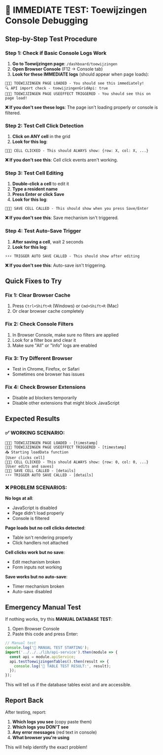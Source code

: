 # 🚨 IMMEDIATE TEST: Toewijzingen Console Debugging

## Step-by-Step Test Procedure

### Step 1: Check if Basic Console Logs Work
1. **Go to Toewijzingen page**: `/dashboard/toewijzingen`
2. **Open Browser Console** (F12 → Console tab)
3. **Look for these IMMEDIATE logs** (should appear when page loads):

```
🚀🚀🚀 TOEWIJZINGEN PAGE LOADED - You should see this immediately!
🔍 API import check - toewijzingenGridApi: true
🚀🚀🚀 TOEWIJZINGEN PAGE USEEFFECT TRIGGERED - You should see this on page load!
```

**❌ If you don't see these logs**: The page isn't loading properly or console is filtered.

### Step 2: Test Cell Click Detection
1. **Click on ANY cell** in the grid
2. **Look for this log**:
```
🎯🎯🎯 CELL CLICKED - This should ALWAYS show: {row: X, col: X, ...}
```

**❌ If you don't see this**: Cell click events aren't working.

### Step 3: Test Cell Editing
1. **Double-click a cell** to edit it
2. **Type a resident name**
3. **Press Enter or click Save**
4. **Look for this log**:
```
💾💾💾 SAVE CELL CALLED - This should show when you press Save/Enter
```

**❌ If you don't see this**: Save mechanism isn't triggered.

### Step 4: Test Auto-Save Trigger
1. **After saving a cell**, wait 2 seconds
2. **Look for this log**:
```
⚡⚡⚡ TRIGGER AUTO SAVE CALLED - This should show after editing
```

**❌ If you don't see this**: Auto-save isn't triggering.

## Quick Fixes to Try

### Fix 1: Clear Browser Cache
1. Press `Ctrl+Shift+R` (Windows) or `Cmd+Shift+R` (Mac)
2. Or clear browser cache completely

### Fix 2: Check Console Filters
1. In Browser Console, make sure no filters are applied
2. Look for a filter box and clear it
3. Make sure "All" or "Info" logs are enabled

### Fix 3: Try Different Browser
- Test in Chrome, Firefox, or Safari
- Sometimes one browser has issues

### Fix 4: Check Browser Extensions
- Disable ad blockers temporarily
- Disable other extensions that might block JavaScript

## Expected Results

### ✅ **WORKING SCENARIO**:
```
🚀🚀🚀 TOEWIJZINGEN PAGE LOADED - [timestamp]
🚀🚀🚀 TOEWIJZINGEN PAGE USEEFFECT TRIGGERED - [timestamp]
📥 Starting loadData function
[User clicks cell]
🎯🎯🎯 CELL CLICKED - This should ALWAYS show: {row: 0, col: 0, ...}
[User edits and saves]
💾💾💾 SAVE CELL CALLED - [details]
⚡⚡⚡ TRIGGER AUTO SAVE CALLED - [details]
```

### ❌ **PROBLEM SCENARIOS**:

**No logs at all**: 
- JavaScript is disabled
- Page didn't load properly
- Console is filtered

**Page loads but no cell clicks detected**:
- Table isn't rendering properly
- Click handlers not attached

**Cell clicks work but no save**:
- Edit mechanism broken
- Form inputs not working

**Save works but no auto-save**:
- Timer mechanism broken
- Auto-save disabled

## Emergency Manual Test

If nothing works, try this **MANUAL DATABASE TEST**:

1. Open Browser Console
2. Paste this code and press Enter:
```javascript
// Manual test
console.log('🧪 MANUAL TEST STARTING');
import('../../../lib/api-service').then(module => {
  const api = module.apiService;
  api.testToewijzingenTables().then(result => {
    console.log('🧪 TABLE TEST RESULT:', result);
  });
});
```

This will tell us if the database tables exist and are accessible.

## Report Back

After testing, report:
1. **Which logs you see** (copy paste them)
2. **Which logs you DON'T see**
3. **Any error messages** (red text in console)
4. **What browser you're using**

This will help identify the exact problem!
